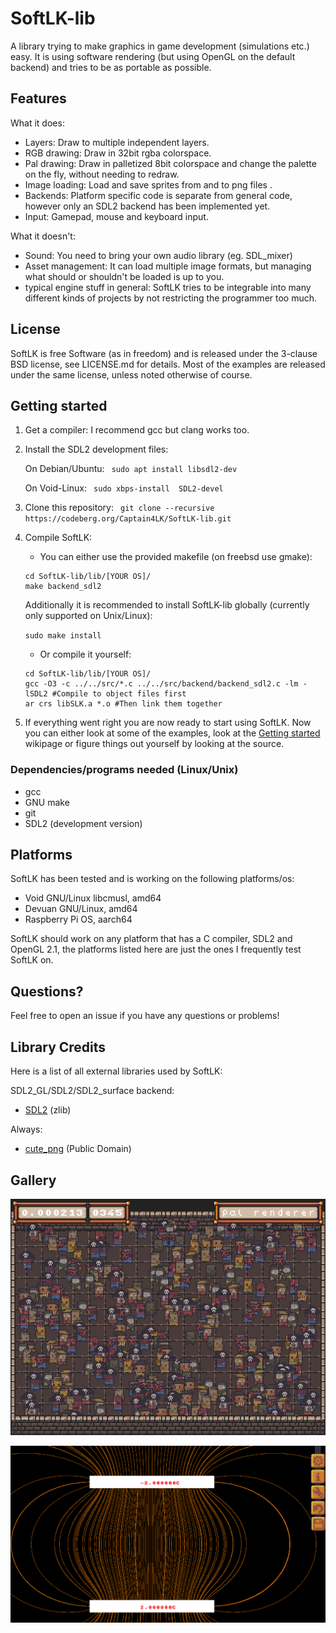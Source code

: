 # SoftLK-lib

A library trying to make graphics in game development (simulations etc.) easy. It is using software rendering (but using OpenGL on the default backend) and tries to be as portable as possible.

## Features

What it does:

* Layers: Draw to multiple independent layers.
* RGB drawing: Draw in 32bit rgba colorspace.
* Pal drawing: Draw in palletized 8bit colorspace and change the palette on the fly, without needing to redraw.
* Image loading: Load and save sprites from and to png files .
* Backends: Platform specific code is separate from general code, however only an SDL2 backend has been implemented yet.
* Input: Gamepad, mouse and keyboard input.

What it doesn't:

* Sound: You need to bring your own audio library (eg. SDL_mixer)
* Asset management: It can load multiple image formats, but managing what should or shouldn't be loaded is up to you.
* typical engine stuff in general: SoftLK tries to be integrable into many different kinds of projects by not restricting the programmer too much.

## License

SoftLK is free Software (as in freedom) and is released under the 3-clause BSD license, see LICENSE.md for details. Most of the examples are released under the same license, unless noted otherwise of course.

## Getting started

1. Get a compiler: I recommend gcc but clang works too.
2. Install the SDL2 development files:
	
	On Debian/Ubuntu: `` sudo apt install libsdl2-dev``

	On Void-Linux: `` sudo xbps-install  SDL2-devel``
3. Clone this repository: `` git clone --recursive https://codeberg.org/Captain4LK/SoftLK-lib.git``
4. Compile SoftLK: 
	
	* You can either use the provided makefile (on freebsd use gmake):

	```
	cd SoftLK-lib/lib/[YOUR OS]/
	make backend_sdl2
	```

   Additionally it is recommended to install SoftLK-lib globally (currently only supported on Unix/Linux):

   ``
   sudo make install
   ``

	* Or compile it yourself:
	
	```	
	cd SoftLK-lib/lib/[YOUR OS]/
	gcc -O3 -c ../../src/*.c ../../src/backend/backend_sdl2.c -lm -lSDL2 #Compile to object files first
	ar crs libSLK.a *.o #Then link them together
	```

5.  If everything went right you are now ready to start using SoftLK. Now you can either look at some of the examples, look at the [Getting started](https://codeberg.org/Captain4LK/SoftLK-lib/wiki/Getting-started) wikipage or figure things out yourself by looking at the source. 

### Dependencies/programs needed (Linux/Unix)

* gcc
* GNU make
* git
* SDL2 (development version)


## Platforms

SoftLK has been tested and is working on the following platforms/os:

* Void GNU/Linux libcmusl, amd64
* Devuan GNU/Linux, amd64
* Raspberry Pi OS, aarch64

SoftLK should work on any platform that has a C compiler, SDL2 and OpenGL 2.1, the platforms listed here are just the ones I frequently test SoftLK on.

## Questions?

Feel free to open an issue if you have any questions or problems!

## Library Credits

Here is a list of all external libraries used by SoftLK:

SDL2_GL/SDL2/SDL2_surface backend:

* [SDL2](https://www.libsdl.org/) (zlib)

Always:

* [cute_png](https://github.com/RandyGaul/cute_headers/blob/master/cute_png.h) (Public Domain)

## Gallery

![performance example](screenshots/performance.png)

![efleder example](screenshots/efelder.png)
